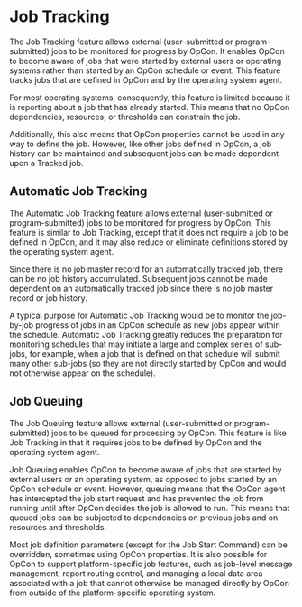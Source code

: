 # Job Tracking

The Job Tracking feature allows external (user-submitted or
program-submitted) jobs to be monitored for progress by
OpCon. It enables
OpCon to become aware of jobs that were
started by external users or operating systems rather than started by an
OpCon schedule or event. This feature tracks
jobs that are defined in OpCon and by the
operating system agent.

For most operating systems, consequently, this feature is limited
because it is reporting about a job that has already started. This means
that no OpCon dependencies, resources, or
thresholds can constrain the job.

Additionally, this also means that OpCon
properties cannot be used in any way to define the job. However, like
other jobs defined in OpCon, a job history
can be maintained and subsequent jobs can be made dependent upon a
Tracked job.

## Automatic Job Tracking

The Automatic Job Tracking feature allows external (user-submitted or
program-submitted) jobs to be monitored for progress by
OpCon. This feature is similar to Job
Tracking, except that it does not require a job to be defined in
OpCon, and it may also reduce or eliminate
definitions stored by the operating system agent.

Since there is no job master record for an automatically tracked job,
there can be no job history accumulated. Subsequent jobs cannot be made
dependent on an automatically tracked job since there is no job master
record or job history.

A typical purpose for Automatic Job Tracking would be to monitor the
job-by-job progress of jobs in an OpCon
schedule as new jobs appear within the schedule. Automatic Job Tracking
greatly reduces the preparation for monitoring schedules that may
initiate a large and complex series of sub-jobs, for example, when a job
that is defined on that schedule will submit many other sub-jobs (so
they are not directly started by OpCon and
would not otherwise appear on the schedule).

## Job Queuing

The Job Queuing feature allows external (user-submitted or
program-submitted) jobs to be queued for processing by
OpCon. This feature is like Job Tracking in
that it requires jobs to be defined by OpCon
and the operating system agent.

Job Queuing enables OpCon to become aware of
jobs that are started by external users or an operating system, as
opposed to jobs started by an OpCon schedule
or event. However, queuing means that the
OpCon agent has intercepted the job start
request and has prevented the job from running until after
OpCon decides the job is allowed to run. This
means that queued jobs can be subjected to dependencies on previous jobs
and on resources and thresholds.

Most job definition parameters (except for the Job Start Command) can be
overridden, sometimes using OpCon properties.
It is also possible for OpCon to support
platform-specific job features, such as job-level message management,
report routing control, and managing a local data area associated with a
job that cannot otherwise be managed directly by
OpCon from outside of the platform-specific
operating system.
